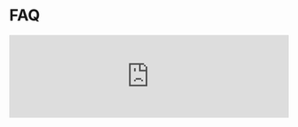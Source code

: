 # FAQ

<iframe src="https://docs.google.com/document/d/e/2PACX-1vTnrzYQPBJxilvpoUfPmL1u3eipqwaxWfnprJlGauPMTz7pxZPc3PMlWORTBHSdwgJslucKgIsWvO2A/pub?embedded=true" style="border: 0"; width="100%";" frameborder="0" scrolling="no"></iframe>
